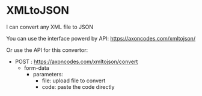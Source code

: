 # XMLtoJSON
I can convert any XML file to JSON

You can use the interface powerd by API: https://axoncodes.com/xmltojson/

Or use the API for this convertor:
 - POST : https://axoncodes.com/xmltojson/convert
    - form-data
        - parameters:
            - file: upload file to convert
            - code: paste the code directly